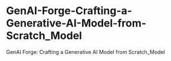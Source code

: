 # GenAI-Forge-Crafting-a-Generative-AI-Model-from-Scratch_Model
GenAI Forge: Crafting a Generative AI Model from Scratch_Model
